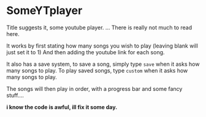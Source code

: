 # SomeYTplayer
Title suggests it, some youtube player.
... There is really not much to read here.

It works by first stating how many songs you wish to play (leaving blank will just set it to 1)
And then adding the youtube link for each song.

It also has a save system, to save a song, simply type `save` when it asks how many songs to play.
To play saved songs, type `custom` when it asks how many songs to play.





The songs will then play in order, with a progress bar and some fancy stuff.... 


**i know the code is awful, ill fix it some day.**

